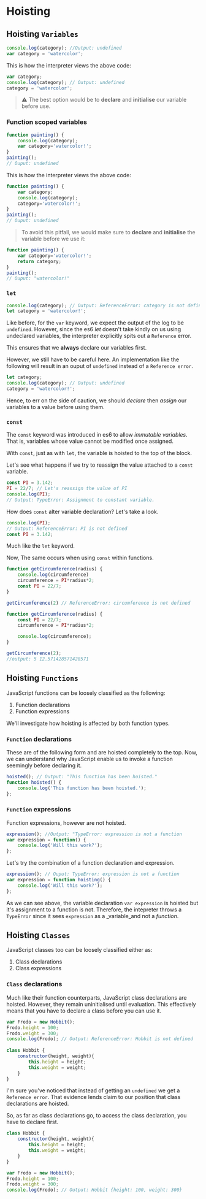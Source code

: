 # Hoisting

## Hoisting `Variables`

```javascript
console.log(category); //Output: undefined
var category = 'watercolor';
```

This is how the interpreter views the above code:
```javascript
var category;
console.log(category); // Output: undefined
category = 'watercolor';
```

>:warning: The best option would be to **declare** and **initialise** our variable before use.

### Function scoped variables

```javascript
function painting() {
	console.log(category);
	var category='watercolor!';
}
painting();
// Ouput: undefined
```
This is how the interpreter views the above code:
```javascript
function painting() {
	var category;
	console.log(category);
	category='watercolor!';
}
painting();
// Ouput: undefined
```

>To avoid this pitfall, we would make sure to **declare** and **initialise** the variable before we use it:

```javascript
function painting() {
	var category='watercolor!';
	return category;
}
painting();
// Ouput: "watercolor!"
```

### `let` 

```javascript
console.log(category); // Output: ReferenceError: category is not defined ... 
let category = 'watercolor!';
```
Like before, for the  `var`  keyword, we expect the output of the log to be  `undefined`. However, since the es6  _let_  doesn't take kindly on us using undeclared variables, the interpreter explicitly spits out a  `Reference`  error.

This ensures that we  **always**  declare our variables first.

However, we still have to be careful here. An implementation like the following will result in an ouput of `undefined` instead of a `Reference error`.

```javascript
let category;
console.log(category); // Output: undefined 
category = 'watercolor!';
```
Hence, to err on the side of caution, we should _declare_ then _assign_ our variables to a value before using them.


### `const` 

The  `const`  keyword was introduced in es6 to allow  _immutable variables_. That is, variables whose value cannot be modified once assigned.

With  `const`, just as with  `let`, the variable is hoisted to the top of the block.

Let's see what happens if we try to reassign the value attached to a `const` variable.

```javascript
const PI = 3.142;
PI = 22/7; // Let's reassign the value of PI  
console.log(PI); 
// Output: TypeError: Assignment to constant variable.
```

How does `const` alter variable declaration? Let's take a look.

```javascript
console.log(PI); 
// Output: ReferenceError: PI is not defined 
const PI = 3.142;
```
Much like the `let` keyword.

Now, The same occurs when using `const` within functions.

```javascript
function getCircumference(radius) {
	console.log(circumference)
	circumference = PI*radius*2;
	const PI = 22/7;
}

getCircumference(2) // ReferenceError: circumference is not defined
```

```javascript
function getCircumference(radius) {
	const PI = 22/7;
	circumference = PI*radius*2;

	console.log(circumference);
}

getCircumference(2);
//output: 5 12.571428571428571
```

## Hoisting `Functions`
JavaScript functions can be loosely classified as the following:

1.  Function declarations
2.  Function expressions

We'll investigate how hoisting is affected by both function types.

### `Function` declarations

These are of the following form and are hoisted completely to the top. Now, we can understand why JavaScript enable us to invoke a function seemingly before declaring it.

```javascript
hoisted(); // Output: "This function has been hoisted."
function hoisted() {
	console.log('This function has been hoisted.'); 
};
```

### `Function` expressions

Function expressions, however are not hoisted.
```javascript
expression(); //Output: "TypeError: expression is not a function
var expression = function() {
	console.log('Will this work?');
};
```

Let's try the combination of a function declaration and expression.

```javascript
expression(); // Ouput: TypeError: expression is not a function
var expression = function hoisting() {
	console.log('Will this work?');
};
```
As we can see above, the variable declaration `var expression` is hoisted but it's assignment to a function is not. Therefore, the intepreter throws a `TypeError` since it sees `expression` as a _variable_and not a _function_.

## Hoisting `Classes`

JavaScript classes too can be loosely classified either as:

1.  Class declarations
2.  Class expressions

### `Class` declarations

Much like their function counterparts, JavaScript class declarations are hoisted. However, they remain uninitialised until evaluation. This effectively means that you have to declare a class before you can use it.

```javascript
var Frodo = new Hobbit();
Frodo.height = 100;
Frodo.weight = 300; 
console.log(Frodo); // Output: ReferenceError: Hobbit is not defined 
 
class Hobbit {
	constructor(height, weight){
		this.height = height;
		this.weight = weight;
	}
}
```
I'm sure you've noticed that instead of getting an `undefined` we get a `Reference error`. That evidence lends claim to our position that class declarations are hoisted.

So, as far as class declarations go, to access the class declaration, you have to declare first.
```javascript
class Hobbit {
	constructor(height, weight){
		this.height = height;
		this.weight = weight;
	}
}

var Frodo = new Hobbit();
Frodo.height = 100;
Frodo.weight = 300; 
console.log(Frodo); // Output: Hobbit {height: 100, weight: 300}
```
<!--stackedit_data:
eyJoaXN0b3J5IjpbMTM2NzY3MTgzMywtMjYyNTM4ODc5XX0=
-->